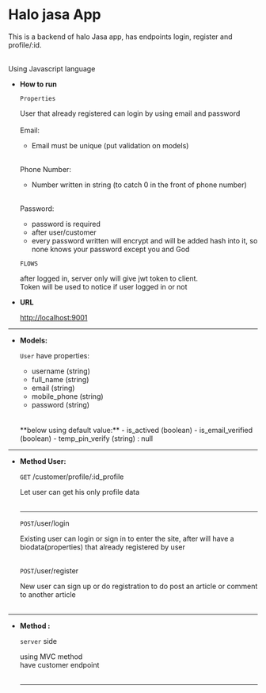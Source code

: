 # Halo jasa App

This is a backend of halo Jasa app, has endpoints login, register and profile/:id.

<br>
Using Javascript language

* **How to run** 

  `Properties`

  User that already registered can login by using email and password
  <br>
  <br>
  Email:
  - Email must be unique (put validation on models)
  <br>

  Phone Number:
  - Number written in string (to catch 0 in the front of phone number)
  <br>

  Password:
  - password is required
  - after user/customer 
  - every password written will encrypt and will be added hash into it, so none knows your password except you and God

  `FLOWS`

  after logged in, server only will give jwt token to client.
  <br>
  Token will be used to notice if user logged in or not
  <br> 
  
* **URL**

  <http://localhost:9001>
___
* **Models:**

  `User` have properties: 
  - username (string)
  - full_name (string)
  - email (string)
  - mobile_phone (string)
  - password (string)
  <br>
  <br>
  **below using default value:**
  - is_actived (boolean)
  - is_email_verified (boolean)
  - temp_pin_verify (string) : null
___
* **Method User:**

  `GET` /customer/profile/:id_profile
  
  Let user can get his only profile data
  <br>
  <br>
  ___
  
  `POST`/user/login
  
  Existing user can login or sign in to enter the site, after will have a biodata(properties) that already registered by user
  <br>
  <br>

  `POST`/user/register
  
  New user can sign up or do registration to do post an article or comment to another article
  <br>
  <br>
___

* **Method :**
  
  `server` side 
  
  using MVC method
  <br>
  have customer endpoint
  <br>
  <br>
  ___